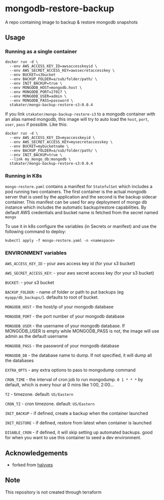 # mongodb-restore-backup
A repo containing image to backup &amp; restore mongodb snapshots

## Usage
### Running as a single container
```
docker run -d \
  --env AWS_ACCESS_KEY_ID=awsaccesskeyid \
  --env AWS_SECRET_ACCESS_KEY=awssecretaccesskey \
  --env BUCKET=s3bucket
  --env BACKUP_FOLDER=a/sub/folder/path/ \
  --env INIT_BACKUP=true \
  --env MONGODB_HOST=mongodb.host \
  --env MONGODB_PORT=27017 \
  --env MONGODB_USER=admin \
  --env MONGODB_PASS=password \
  stakater/mongo-backup-restore-s3:0.0.4
```

If you link `stakater/mongo-backup-restore-s3` to a mongodb container with an alias named mongodb, this image will try to auto load the `host`, `port`, `user`, `pass` if possible. Like this:

```
docker run -d \
  --env AWS_ACCESS_KEY_ID=myaccesskeyid \
  --env AWS_SECRET_ACCESS_KEY=mysecretaccesskey \
  --env BUCKET=mybucketname \
  --env BACKUP_FOLDER=a/sub/folder/path/ \
  --env INIT_BACKUP=true \
  --link my_mongo_db:mongodb \
  stakater/mongo-backup-restore-s3:0.0.4
```
### Running in K8s

`mongo-restore.yaml` contains a manifest for `StatefulSet` which includes a pod running two containers. The first container is the actual mongodb server that is used by the application and the second is the backup sidecar container. This manifest can be used for any deployment of mongo db instance which includes the automatic backup/restore capabilities. By default AWS credentials and bucket name is fetched from the secret named `mongo`

To use it in k8s configure the variables (in Secrets or manifest) and use the following command to deploy:

`kubectl apply -f mongo-restore.yaml -n <namespace>` 

### ENVIRONMENT variables

`AWS_ACCESS_KEY_ID` - your aws access key id (for your s3 bucket)

`AWS_SECRET_ACCESS_KEY`: - your aws secret access key (for your s3 bucket)

`BUCKET`: - your s3 bucket

`BACKUP_FOLDER`: - name of folder or path to put backups (eg `myapp/db_backups/`). defaults to root of bucket.

`MONGODB_HOST` - the host/ip of your mongodb database

`MONGODB_PORT` - the port number of your mongodb database

`MONGODB_USER` - the username of your mongodb database. If MONGODB_USER is empty while MONGODB_PASS is not, the image will use admin as the default username

`MONGODB_PASS` - the password of your mongodb database

`MONGODB_DB` - the database name to dump. If not specified, it will dump all the databases

`EXTRA_OPTS` - any extra options to pass to mongodump command

`CRON_TIME` - the interval of cron job to run mongodump. `0 1 * * *` by default, which is every hour at 0 mins like 1:00, 2:00...

`TZ` - timezone. default: `US/Eastern`

`CRON_TZ` - cron timezone. default: `US/Eastern`

`INIT_BACKUP` - if defined, create a backup when the container launched

`INIT_RESTORE` - if defined, restore from latest when container is launched

`DISABLE_CRON` - if defined, it will skip setting up automated backups. good for when you want to use this container to seed a dev environment.


## Acknowledgements

* forked from [halvves](https://github.com/halvves/mongodb-backup-s3)

## Note

This repository is not created through terraform
